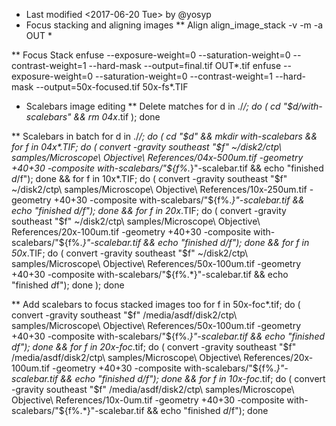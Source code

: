 * Last modified <2017-06-20 Tue> by @yosyp 
* Focus stacking and aligning images
** Align
align_image_stack -v -m -a OUT *

** Focus Stack
enfuse --exposure-weight=0 --saturation-weight=0 --contrast-weight=1 --hard-mask --output=final.tif OUT*.tif
enfuse --exposure-weight=0 --saturation-weight=0 --contrast-weight=1 --hard-mask --output=50x-focused.tif 50x-fs*.TIF

* Scalebars image editing
** Delete matches
for d in ./*/; do (
    cd "$d/with-scalebars" &&
    rm 04x*.tif
    ); done

** Scalebars in batch
for d in ./*/; do (
    cd "$d" && 
    mkdir with-scalebars &&
    for f in 04x*.TIF; do (
        convert -gravity southeast "$f" ~/disk2/ctp\ samples/Microscope\ Objective\ References/04x-500um.tif -geometry +40+30 -composite with-scalebars/"${f%.*}"-scalebar.tif &&
        echo "finished $d/$f");
    done &&
    for f in 10x*.TIF; do (
        convert -gravity southeast "$f" ~/disk2/ctp\ samples/Microscope\ Objective\ References/10x-250um.tif -geometry +40+30 -composite with-scalebars/"${f%.*}"-scalebar.tif &&
        echo "finished $d/$f");
    done &&
    for f in 20x*.TIF; do (
        convert -gravity southeast "$f" ~/disk2/ctp\ samples/Microscope\ Objective\ References/20x-100um.tif -geometry +40+30 -composite with-scalebars/"${f%.*}"-scalebar.tif &&
        echo "finished $d/$f");
    done &&
    for f in 50x*.TIF; do (
        convert -gravity southeast "$f" ~/disk2/ctp\ samples/Microscope\ Objective\ References/50x-100um.tif -geometry +40+30 -composite with-scalebars/"${f%.*}"-scalebar.tif &&
        echo "finished $d$f");
    done );
done

** Add scalebars to focus stacked images too
    for f in 50x-foc*.tif; do (
        convert -gravity southeast "$f" /media/asdf/disk2/ctp\ samples/Microscope\ Objective\ References/50x-100um.tif -geometry +40+30 -composite with-scalebars/"${f%.*}"-scalebar.tif &&
        echo "finished $d$f");
    done &&
    for f in 20x-foc*.tif; do (
        convert -gravity southeast "$f" /media/asdf/disk2/ctp\ samples/Microscope\ Objective\ References/20x-100um.tif -geometry +40+30 -composite with-scalebars/"${f%.*}"-scalebar.tif &&
        echo "finished $d/$f");
    done &&
    for f in 10x-foc*.tif; do (
        convert -gravity southeast "$f" /media/asdf/disk2/ctp\ samples/Microscope\ Objective\ References/10x-0um.tif -geometry +40+30 -composite with-scalebars/"${f%.*}"-scalebar.tif &&
        echo "finished $d/$f");
    done
